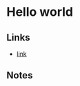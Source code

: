 # Hello world
## Links
- [link](https://github.com/quii/learn-go-with-tests/blob/main/hello-world.md)
## Notes

